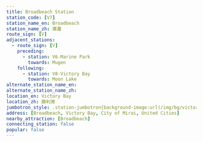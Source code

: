 ```yaml
---
title: Broadbeach Station
station_code: [V7]
station_name_en: Broadbeach
station_name_zh: 廣灘
route_sign: [V]
adjacent_stations:
  - route_sign: [V]
    preceding:
      - station: V6-Marine Park
        towards: Mugen
    following:
      - station: V8-Victory Bay
        towards: Moon Lake
alternate_station_name_en: 
alternate_station_name_zh: 
location_en: Victory Bay
location_zh: 勝利灣
jumbotron_style: .station-jumbotron{background-image:url(/img/bg/victoryline.png);background-repeat:no-repeat;background-size:100% 10px;background-position:0 130px}
address: [Broadbeach, Victory Bay, City of Mirai, United Cities]
nearby_attraction: [Broadbeach]
connecting_station: false
popular: false
---
```


